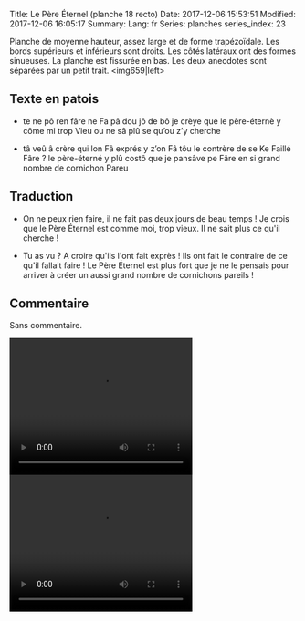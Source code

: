 Title: Le Père Éternel (planche 18 recto)
Date: 2017-12-06 15:53:51
Modified: 2017-12-06 16:05:17
Summary: 
Lang: fr
Series: planches
series_index: 23

Planche de moyenne hauteur, assez large et de forme trapézoïdale. Les bords supérieurs et inférieurs sont droits. Les côtés latéraux ont des formes sinueuses. La planche est fissurée en bas. Les deux anecdotes sont séparées par un petit trait.
<img659|left>
## Texte en patois
-  te ne pô ren fâre ne Fa pâ dou jô de bô je crèye que le père-éternè y côme mi trop Vieu ou ne sâ plû se qu’ou z’y cherche

- tâ veû â crère qui lon Fâ exprés y z’on Fâ tôu le contrère de se Ke Faillé Fâre ? le père-éterné y plû costô que je pansâve pe Fâre en si grand nombre de cornichon Pareu

## Traduction
- On ne peux rien faire, il ne fait pas deux jours de beau temps ! Je crois que le Père Éternel est comme moi, trop vieux. Il ne sait plus ce qu'il cherche !

- Tu as vu ? A croire qu'ils l'ont fait exprès ! Ils ont fait le contraire de ce qu'il fallait faire ! Le Père Éternel est plus fort que je ne le pensais pour arriver à créer un aussi grand nombre de cornichons pareils !

## Commentaire
Sans commentaire.








<video width="320" height="240" controls>
  <source src="https://d1njpgd0ygatdn.cloudfront.net/video_18_1ere_partie.mp4" type="video/mp4">
</video>

<video width="320" height="240" controls>
  <source src="https://d1njpgd0ygatdn.cloudfront.net/video_18_2eme_partie.mp4" type="video/mp4">
</video>
